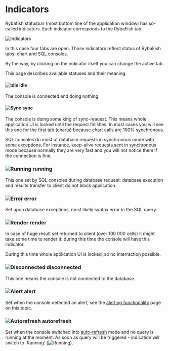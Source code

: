 # Indicators
Rybafish statusbar (most bottom line of the application window) has so-called indicators. Each indicator corresponds to the RybaFish tab:

![Indicators](https://www.rybafish.net/img/ind_00_example.png)

In this case four tabs are open. Those indicators reflect status of RybaFish tabs: chart and SQL consoles.

By the way, by clicking on the indicator itself you can change the active tab.

This page describes available statuses and their meaning.

#### ![Idle](https://www.rybafish.net/img/ind_01_idle.png) idle

The console is connected and doing nothing.

#### ![Sync](https://www.rybafish.net/img/ind_02_sync.png) sync

The console is doing some king of sync-reauest. This means whole application UI is locked until the request finishes. In most cases you will see this one for the first tab (charts) because chart calls are 100% synchronous.

SQL consoles do most of database requests in synchronous mode with some exceptions. For instance, keep-alive requests sent in synchronous mode because normally they are very fast and you will not notice them if the connection is fine.

### ![Running](https://www.rybafish.net/img/ind_03_running.png) running

This one set by SQL consoles during database request: database execution and results transfer to client do not block application.

### ![Error](https://www.rybafish.net/img/ind_04_error.png) error

Set upon database exceptions, most likely syntax error in the SQL query.

### ![Render](https://www.rybafish.net/img/ind_05_render.png) render

In case of huge result set returned to client (over 100&nbsp;000 cells) it might take some time to render it: during this time the console will have this indicator.

During this time whole application UI is locked, so no interraction possible. 

### ![Disconnected](https://www.rybafish.net/img/ind_06_disconnected.png) disconnected

This one means the console is not connected to the database.

### ![Alert](https://www.rybafish.net/img/ind_07_alert.png) alert

Set when the console detected an alert, see the [alerting functionality](/alerts) page on this topic.

### ![Autorefresh](https://www.rybafish.net/img/ind_08_refresh.png) autorefresh

Set when the console switched into [auto-refresh](/sqlconsole#refresh) mode and no query is running at the moment. As soon as query will be triggered - indication will switch to 'Running' (![Running](https://www.rybafish.net/img/ind_03_running.png)).
